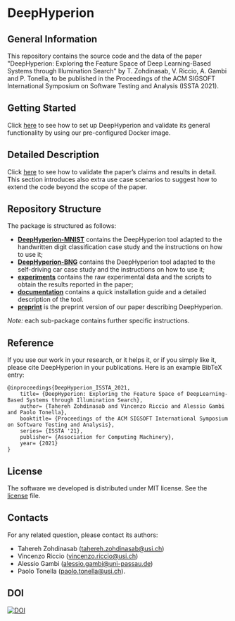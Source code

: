 # DeepHyperion

## General Information ##
This repository contains the source code and the data of the paper "DeepHyperion: Exploring the Feature Space of Deep Learning-Based
Systems through Illumination Search"
 by T. Zohdinasab, V. Riccio, A. Gambi and P. Tonella, to be published in the Proceedings of the ACM SIGSOFT International Symposium on Software Testing and Analysis (ISSTA 2021).

## Getting Started ##

Click [here](./documentation/getting_started.md) to see how to set up DeepHyperion and validate its general functionality by using our pre-configured Docker image.

## Detailed Description ##

Click [here](./documentation/details.md) to see how to validate the paper’s claims and results in detail. This section introduces also extra use case scenarios to suggest how to extend the code beyond the scope of the paper.

## Repository Structure ##
The package is structured as follows:

* [__DeepHyperion-MNIST__](./DeepHyperion-MNIST) contains the DeepHyperion tool adapted to the handwritten digit classification case study and the instructions on how to use it;
* [__DeepHyperion-BNG__](./DeepHyperion-BNG) contains the DeepHyperion tool adapted to the self-driving car case study and the instructions on how to use it;
* [__experiments__](./experiments) contains the raw experimental data and the scripts to obtain the results reported in the paper;
* [__documentation__](./documentation) contains a quick installation guide and a detailed description of the tool.
* [__preprint__](./preprint.pdf) is the preprint version of our paper describing DeepHyperion.

_Note:_ each sub-package contains further specific instructions.

## Reference

If you use our work in your research, or it helps it, or if you simply like it, please cite DeepHyperion in your publications. 
Here is an example BibTeX entry:

```
@inproceedings{DeepHyperion_ISSTA_2021,
	title= {DeepHyperion: Exploring the Feature Space of DeepLearning-Based Systems through Illumination Search},
	author= {Tahereh Zohdinasab and Vincenzo Riccio and Alessio Gambi and Paolo Tonella},
	booktitle= {Proceedings of the ACM SIGSOFT International Symposium on Software Testing and Analysis},
	series= {ISSTA '21},
	publisher= {Association for Computing Machinery},
	year= {2021}
}
```

## License ##
The software we developed is distributed under MIT license. See the [license](./LICENSE.md) file.

## Contacts

For any related question, please contact its authors: 
* Tahereh Zohdinasab ([tahereh.zohdinasab@usi.ch](mailto:tahereh.zohdinasab@usi.ch)) 
* Vincenzo Riccio ([vincenzo.riccio@usi.ch](mailto:vincenzo.riccio@usi.ch))
* Alessio Gambi ([alessio.gambi@uni-passau.de](mailto:alessio.gambi@uni-passau.de))
* Paolo Tonella ([paolo.tonella@usi.ch](mailto:paolo.tonella@usi.ch)).

## DOI

[![DOI](https://zenodo.org/badge/359465104.svg)](https://zenodo.org/badge/latestdoi/359465104)
